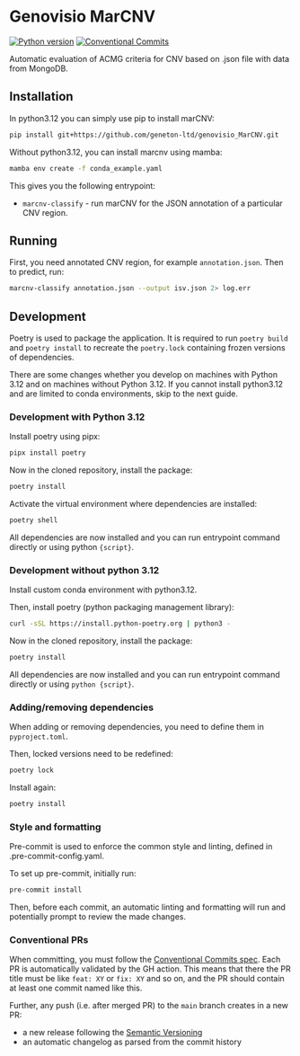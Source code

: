 # Genovisio MarCNV

[![Python version](https://img.shields.io/badge/python-3.12+-green.svg)](https://www.python.org/downloads/)
[![Conventional Commits](https://img.shields.io/badge/Conventional%20Commits-1.0.0-%23FE5196?logo=conventionalcommits&logoColor=white)](https://conventionalcommits.org)

Automatic evaluation of ACMG criteria for CNV based on .json file with data from MongoDB.

## Installation

In python3.12 you can simply use pip to install marCNV:

```bash
pip install git+https://github.com/geneton-ltd/genovisio_MarCNV.git
```

Without python3.12, you can install marcnv using mamba:

```bash
mamba env create -f conda_example.yaml
```

This gives you the following entrypoint:

- `marcnv-classify` - run marCNV for the JSON annotation of a particular CNV region.

## Running

First, you need annotated CNV region, for example `annotation.json`. Then to predict, run:

```sh
marcnv-classify annotation.json --output isv.json 2> log.err
```

## Development

Poetry is used to package the application. It is required to run `poetry build` and `poetry install` to recreate the `poetry.lock` containing frozen versions of dependencies.

There are some changes whether you develop on machines with Python 3.12 and on machines without Python 3.12.
If you cannot install python3.12 and are limited to conda environments, skip to the next guide.

### Development with Python 3.12

Install poetry using pipx:

```sh
pipx install poetry
```

Now in the cloned repository, install the package:

```sh
poetry install
```

Activate the virtual environment where dependencies are installed:

```sh
poetry shell
```

All dependencies are now installed and you can run entrypoint command directly or using python `{script}`.

### Development without python 3.12

Install custom conda environment with python3.12.

Then, install poetry (python packaging management library):

```sh
curl -sSL https://install.python-poetry.org | python3 -
```

Now in the cloned repository, install the package:

```sh
poetry install
```

All dependencies are now installed and you can run entrypoint command directly or using `python {script}`.

### Adding/removing dependencies

When adding or removing dependencies, you need to define them in `pyproject.toml`.

Then, locked versions need to be redefined:

```sh
poetry lock
```

Install again:

```sh
poetry install
```

### Style and formatting

Pre-commit is used to enforce the common style and linting, defined in .pre-commit-config.yaml.

To set up pre-commit, initially run:

```sh
pre-commit install
```

Then, before each commit, an automatic linting and formatting will run and potentially prompt to review the made changes.

### Conventional PRs

When committing, you must follow the [Conventional Commits spec](https://www.conventionalcommits.org/en/v1.0.0/). Each PR is automatically validated by the GH action.
This means that there the PR title must be like `feat: XY` or `fix: XY` and so on, and the PR should contain at least one commit named like this.

Further, any push (i.e. after merged PR) to the `main` branch creates in a new PR:

- a new release following the [Semantic Versioning](https://semver.org/)
- an automatic changelog as parsed from the commit history
